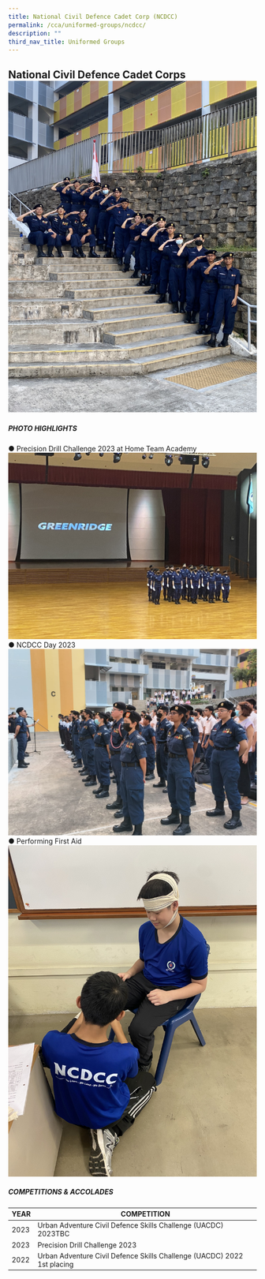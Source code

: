 ```yaml
---
title: National Civil Defence Cadet Corp (NCDCC)
permalink: /cca/uniformed-groups/ncdcc/
description: ""
third_nav_title: Uniformed Groups
---
```

## National Civil Defence Cadet Corps![](/images/NCDCC2023/ncdcc__1.jpg)

##### **PHOTO HIGHLIGHTS**

●	Precision Drill Challenge 2023 at Home Team Academy
![Precision Drill Challenge 2023 at Home Team Academy](/images/NCDCC2023/ncdcc__2.jpg)<br>
●	NCDCC Day 2023
![NCDCC Day 2023](/images/NCDCC2023/ncdcc__3.JPG)<br>
●	Performing First Aid 
![Performing First Aid ](/images/NCDCC2023/ncdcc__4.jpg)<br>


##### **COMPETITIONS &amp; ACCOLADES**<br>

| YEAR | **COMPETITION**| 
| -------- | -------- | 
| 2023   | Urban Adventure Civil Defence Skills Challenge (UACDC) 2023TBC |
| 2023   | Precision Drill Challenge 2023    | 
| 2022   |Urban Adventure Civil Defence Skills Challenge (UACDC) 2022 1st placing   | 





